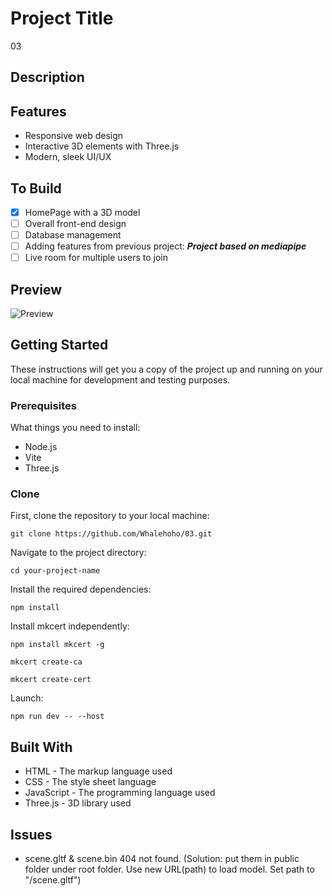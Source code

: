 # Project Title
03

## Description

## Features
- Responsive web design
- Interactive 3D elements with Three.js
- Modern, sleek UI/UX

## To Build
- [x] HomePage with a 3D model
- [ ] Overall front-end design
- [ ] Database management
- [ ] Adding features from previous project: ***Project based on mediapipe***
- [ ] Live room for multiple users to join

## Preview
![Preview](https://github.com/Whalehoho/03/blob/deploy/assets/Media_240330_044829.gif)

## Getting Started
These instructions will get you a copy of the project up and running on your local machine for development and testing purposes.

### Prerequisites
What things you need to install:
- Node.js
- Vite
- Three.js

### Clone
First, clone the repository to your local machine:

`git clone https://github.com/Whalehoho/03.git`

Navigate to the project directory:

`cd your-project-name`

Install the required dependencies:

`npm install`

Install mkcert independently:

`npm install mkcert -g`

`mkcert create-ca`

`mkcert create-cert`

Launch:

`npm run dev -- --host`

## Built With
- HTML - The markup language used
- CSS - The style sheet language
- JavaScript - The programming language used
- Three.js - 3D library used

## Issues
* scene.gltf & scene.bin 404 not found. (Solution: put them in public folder under root folder. Use new URL(path) to load model. Set path to "/scene.gltf")
